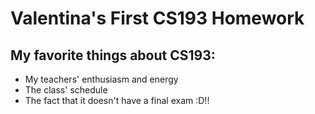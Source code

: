 # Valentina's First CS193 Homework 

## My favorite things about CS193: 

- My teachers' enthusiasm and energy 
- The class' schedule
- The fact that it doesn't have a final exam :D!!
  
